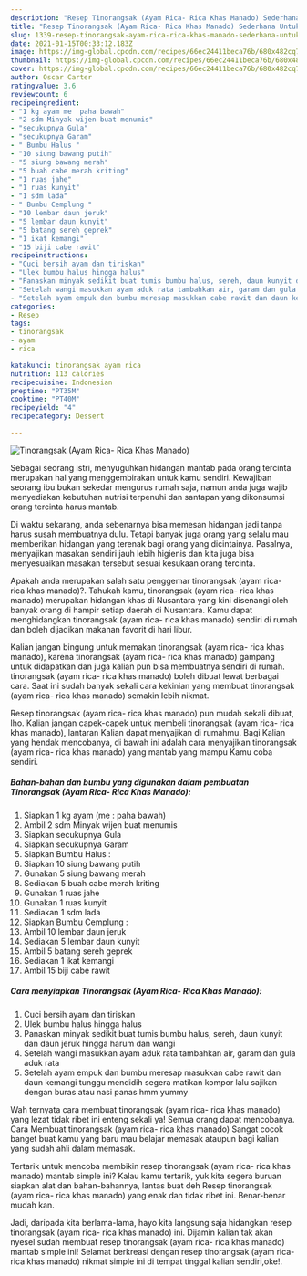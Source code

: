 ```yaml
---
description: "Resep Tinorangsak (Ayam Rica- Rica Khas Manado) Sederhana Untuk Jualan"
title: "Resep Tinorangsak (Ayam Rica- Rica Khas Manado) Sederhana Untuk Jualan"
slug: 1339-resep-tinorangsak-ayam-rica-rica-khas-manado-sederhana-untuk-jualan
date: 2021-01-15T00:33:12.183Z
image: https://img-global.cpcdn.com/recipes/66ec24411beca76b/680x482cq70/tinorangsak-ayam-rica-rica-khas-manado-foto-resep-utama.jpg
thumbnail: https://img-global.cpcdn.com/recipes/66ec24411beca76b/680x482cq70/tinorangsak-ayam-rica-rica-khas-manado-foto-resep-utama.jpg
cover: https://img-global.cpcdn.com/recipes/66ec24411beca76b/680x482cq70/tinorangsak-ayam-rica-rica-khas-manado-foto-resep-utama.jpg
author: Oscar Carter
ratingvalue: 3.6
reviewcount: 6
recipeingredient:
- "1 kg ayam me  paha bawah"
- "2 sdm Minyak wijen buat menumis"
- "secukupnya Gula"
- "secukupnya Garam"
- " Bumbu Halus "
- "10 siung bawang putih"
- "5 siung bawang merah"
- "5 buah cabe merah kriting"
- "1 ruas jahe"
- "1 ruas kunyit"
- "1 sdm lada"
- " Bumbu Cemplung "
- "10 lembar daun jeruk"
- "5 lembar daun kunyit"
- "5 batang sereh geprek"
- "1 ikat kemangi"
- "15 biji cabe rawit"
recipeinstructions:
- "Cuci bersih ayam dan tiriskan"
- "Ulek bumbu halus hingga halus"
- "Panaskan minyak sedikit buat tumis bumbu halus, sereh, daun kunyit dan daun jeruk hingga harum dan wangi"
- "Setelah wangi masukkan ayam aduk rata tambahkan air, garam dan gula aduk rata"
- "Setelah ayam empuk dan bumbu meresap masukkan cabe rawit dan daun kemangi tunggu mendidih segera matikan kompor lalu sajikan dengan buras atau nasi panas hmm yummy"
categories:
- Resep
tags:
- tinorangsak
- ayam
- rica

katakunci: tinorangsak ayam rica 
nutrition: 113 calories
recipecuisine: Indonesian
preptime: "PT35M"
cooktime: "PT40M"
recipeyield: "4"
recipecategory: Dessert

---
```



![Tinorangsak (Ayam Rica- Rica Khas Manado)](https://img-global.cpcdn.com/recipes/66ec24411beca76b/680x482cq70/tinorangsak-ayam-rica-rica-khas-manado-foto-resep-utama.jpg)

Sebagai seorang istri, menyuguhkan hidangan mantab pada orang tercinta merupakan hal yang menggembirakan untuk kamu sendiri. Kewajiban seorang ibu bukan sekedar mengurus rumah saja, namun anda juga wajib menyediakan kebutuhan nutrisi terpenuhi dan santapan yang dikonsumsi orang tercinta harus mantab.

Di waktu  sekarang, anda sebenarnya bisa memesan hidangan jadi tanpa harus susah membuatnya dulu. Tetapi banyak juga orang yang selalu mau memberikan hidangan yang terenak bagi orang yang dicintainya. Pasalnya, menyajikan masakan sendiri jauh lebih higienis dan kita juga bisa menyesuaikan masakan tersebut sesuai kesukaan orang tercinta. 



Apakah anda merupakan salah satu penggemar tinorangsak (ayam rica- rica khas manado)?. Tahukah kamu, tinorangsak (ayam rica- rica khas manado) merupakan hidangan khas di Nusantara yang kini disenangi oleh banyak orang di hampir setiap daerah di Nusantara. Kamu dapat menghidangkan tinorangsak (ayam rica- rica khas manado) sendiri di rumah dan boleh dijadikan makanan favorit di hari libur.

Kalian jangan bingung untuk memakan tinorangsak (ayam rica- rica khas manado), karena tinorangsak (ayam rica- rica khas manado) gampang untuk didapatkan dan juga kalian pun bisa membuatnya sendiri di rumah. tinorangsak (ayam rica- rica khas manado) boleh dibuat lewat berbagai cara. Saat ini sudah banyak sekali cara kekinian yang membuat tinorangsak (ayam rica- rica khas manado) semakin lebih nikmat.

Resep tinorangsak (ayam rica- rica khas manado) pun mudah sekali dibuat, lho. Kalian jangan capek-capek untuk membeli tinorangsak (ayam rica- rica khas manado), lantaran Kalian dapat menyajikan di rumahmu. Bagi Kalian yang hendak mencobanya, di bawah ini adalah cara menyajikan tinorangsak (ayam rica- rica khas manado) yang mantab yang mampu Kamu coba sendiri.

<!--inarticleads1-->

##### Bahan-bahan dan bumbu yang digunakan dalam pembuatan Tinorangsak (Ayam Rica- Rica Khas Manado):

1. Siapkan 1 kg ayam (me : paha bawah)
1. Ambil 2 sdm Minyak wijen buat menumis
1. Siapkan secukupnya Gula
1. Siapkan secukupnya Garam
1. Siapkan  Bumbu Halus :
1. Siapkan 10 siung bawang putih
1. Gunakan 5 siung bawang merah
1. Sediakan 5 buah cabe merah kriting
1. Gunakan 1 ruas jahe
1. Gunakan 1 ruas kunyit
1. Sediakan 1 sdm lada
1. Siapkan  Bumbu Cemplung :
1. Ambil 10 lembar daun jeruk
1. Sediakan 5 lembar daun kunyit
1. Ambil 5 batang sereh geprek
1. Sediakan 1 ikat kemangi
1. Ambil 15 biji cabe rawit




<!--inarticleads2-->

##### Cara menyiapkan Tinorangsak (Ayam Rica- Rica Khas Manado):

1. Cuci bersih ayam dan tiriskan
1. Ulek bumbu halus hingga halus
1. Panaskan minyak sedikit buat tumis bumbu halus, sereh, daun kunyit dan daun jeruk hingga harum dan wangi
1. Setelah wangi masukkan ayam aduk rata tambahkan air, garam dan gula aduk rata
1. Setelah ayam empuk dan bumbu meresap masukkan cabe rawit dan daun kemangi tunggu mendidih segera matikan kompor lalu sajikan dengan buras atau nasi panas hmm yummy




Wah ternyata cara membuat tinorangsak (ayam rica- rica khas manado) yang lezat tidak ribet ini enteng sekali ya! Semua orang dapat mencobanya. Cara Membuat tinorangsak (ayam rica- rica khas manado) Sangat cocok banget buat kamu yang baru mau belajar memasak ataupun bagi kalian yang sudah ahli dalam memasak.

Tertarik untuk mencoba membikin resep tinorangsak (ayam rica- rica khas manado) mantab simple ini? Kalau kamu tertarik, yuk kita segera buruan siapkan alat dan bahan-bahannya, lantas buat deh Resep tinorangsak (ayam rica- rica khas manado) yang enak dan tidak ribet ini. Benar-benar mudah kan. 

Jadi, daripada kita berlama-lama, hayo kita langsung saja hidangkan resep tinorangsak (ayam rica- rica khas manado) ini. Dijamin kalian tak akan nyesel sudah membuat resep tinorangsak (ayam rica- rica khas manado) mantab simple ini! Selamat berkreasi dengan resep tinorangsak (ayam rica- rica khas manado) nikmat simple ini di tempat tinggal kalian sendiri,oke!.

